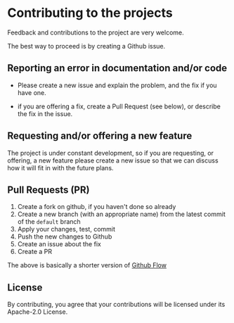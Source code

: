 # Contributing to the projects

Feedback and contributions to the project are very welcome.

The best way to proceed is by creating a Github issue.

## Reporting an error in documentation and/or code

* Please create a new issue and explain the problem, and the fix if you have
  one.

* if you are offering a fix, create a Pull Request (see below), or describe the
  fix in the issue.

## Requesting and/or offering a new feature

The project is under constant development, so if you are requesting, or
offering, a new feature please create a new issue so that we can discuss how it
will fit in with the future plans.

## Pull Requests (PR)

1. Create a fork on github, if you haven't done so already
1. Create a new branch (with an appropriate name) from the latest commit of the
  `default` branch
1. Apply your changes, test, commit
1. Push the new changes to Github
1. Create an issue about the fix
1. Create a PR 

The above is basically a shorter version of
[Github Flow](https://docs.github.com/en/get-started/quickstart/github-flow)

## License

By contributing, you agree that your contributions will be licensed under its
Apache-2.0 License.
